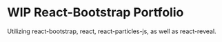 <h1>WIP React-Bootstrap Portfolio</h1>

Utilizing react-bootstrap, react, react-particles-js, as well as react-reveal.
